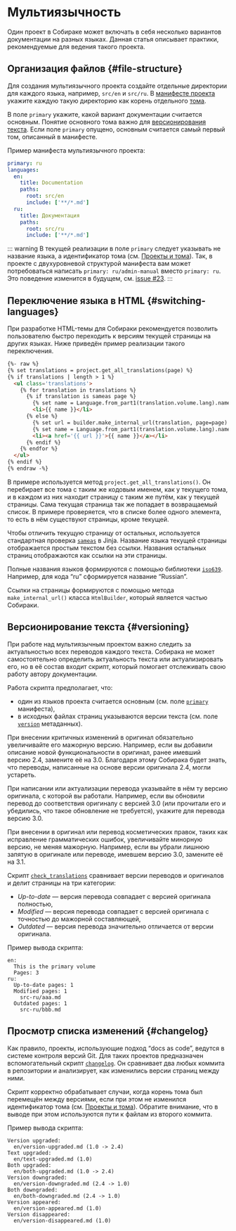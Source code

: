 # Мультиязычность

Один проект в Собираке может включать в себя несколько вариантов документации на разных языках. Данная статья описывает практики, рекомендуемые для ведения такого проекта.


## Организация файлов {#file-structure}

Для создания мультиязычного проекта создайте отдельные директории для каждого языка, например, `src/en` и `src/ru`. В [манифесте проекта](../5-data-types/1-manifest.md) укажите каждую такую директорию как корень отдельного [тома](1-volumes.md).

В поле `primary` укажите, какой вариант документации считается основным. Понятие основного тома важно для [версионирования текста](#versioning). Если поле `primary` опущено, основным считается самый первый том, описанный в манифесте.

Пример манифеста мультиязычного проекта:

```yaml
primary: ru
languages:
  en:
    title: Documentation
    paths:
      root: src/en
      include: ['**/*.md']
  ru:
    title: Документация
    paths:
      root: src/ru
      include: ['**/*.md']
```

::: warning
В текущей реализации в поле `primary` следует указывать не название языка, а идентификатор тома (см. [Проекты и тома](1-volumes.md)). Так, в проекте с двухуровневой структурой манифеста вам может потребоваться написать `primary: ru/admin-manual` вместо `primary: ru`. Это поведение изменится в будущем, см. [issue #23](https://gitlab.com/documentat-alibaev-2/sobiraka/-/issues/69).
:::


## Переключение языка в HTML {#switching-languages}

При разработке HTML-темы для Собираки рекомендуется позволить пользователю быстро переходить к версиям текущей страницы на других языках. Ниже приведён пример реализации такого переключения.

```html
{%- raw %}
{% set translations = project.get_all_translations(page) %}
{% if translations | length > 1 %}
  <ul class='translations'>
    {% for translation in translations %}
      {% if translation is sameas page %}
        {% set name = Language.from_part1(translation.volume.lang).name %}
        <li>{{ name }}</li>
      {% else %}
        {% set url = builder.make_internal_url(translation, page=page) %}
        {% set name = Language.from_part1(translation.volume.lang).name %}
        <li><a href='{{ url }}'>{{ name }}</a></li>
      {% endif %}
    {% endfor %}
  </ul>
{% endif %}
{% endraw -%}
```

В примере используется метод `project.get_all_translations()`. Он перебирает все тома с таким же кодовым именем, как у текущего тома, и в каждом из них находит страницу с таким же путём, как у текущей страницы. Сама текущая страница так же попадает в возвращаемый список. В примере проверяется, что в списке более одного элемента, то есть в нём существуют страницы, кроме текущей.

Чтобы отличить текущую страницу от остальных, используется стандартная проверка [`sameas`](https://jinja.palletsprojects.com/en/3.1.x/templates/#jinja-tests.sameas) в Jinja. Название языка текущей страницы отображается простым текстом без ссылки. Названия остальных страниц отображаются как ссылки на эти страницы.

Полные названия языков формируются с помощью библиотеки [`iso639`](https://github.com/jacksonllee/iso639). Например, для кода “ru” сформируется название “Russian”.

Ссылки на страницы формируются с помощью метода `make_internal_url()` класса `HtmlBuilder`, который является частью Собираки.


## Версионирование текста {#versioning}

При работе над мультиязычным проектом важно следить за актуальностью всех переводов каждого текста. Собирака не может самостоятельно определить актуальность текста или актуализировать его, но в её состав входит скрипт, который помогает отслеживать свою работу автору документации.

Работа скрипта предполагает, что:

- один из языков проекта считается основным (см. поле [`primary`](../5-data-types/1-manifest.md#primary_language) манифеста),
- в исходных файлах страниц указываются версии текста (см. поле [`version`](../5-data-types/2-metadata.md#version) метаданных).

При внесении критичных изменений в оригинал обязательно увеличивайте его мажорную версию. Например, если вы добавили описание новой функциональности в оригинал, ранее имевший версию 2.4, замените её на 3.0. Благодаря этому Собирака будет знать, что переводы, написанные на основе версии оригинала 2.4, могли устареть.

При написании или актуализации перевода указывайте в нём ту версию оригинала, с которой вы работали. Например, если вы обновили перевод до соответствия оригиналу с версией 3.0 (или прочитали его и убедились, что такое обновление не требуется), укажите для перевода версию 3.0.

При внесении в оригинал или перевод косметических правок, таких как исправление грамматических ошибок, увеличивайте минорную версию, не меняя мажорную. Например, если вы убрали лишнюю запятую в оригинале или переводе, имевшем версию 3.0, замените её на 3.1.

Скрипт [`check_translations`](../4-cli/check_translations.md) сравнивает версии переводов и оригиналов и делит страницы на три категории:

- _Up-to-date_ — версия перевода совпадает с версией оригинала полностью,
- _Modified_ — версия перевода совпадает с версией оригинала с точностью до мажорной составляющей,
- _Outdated_ — версия перевода значительно отличается от версии оригинала.

Пример вывода скрипта:

```
en:
  This is the primary volume
  Pages: 3
ru:
  Up-to-date pages: 1
  Modified pages: 1
    src-ru/aaa.md
  Outdated pages: 1
    src-ru/bbb.md
```


## Просмотр списка изменений {#changelog}

Как правило, проекты, использующие подход “docs as code”, ведутся в системе контроля версий Git. Для таких проектов предназначен вспомогательный скрипт [`changelog`](../4-cli/changelog.md). Он сравнивает два любых коммита в репозитории и анализирует, как изменились версии страниц между ними.

Скрипт корректно обрабатывает случаи, когда корень тома был перемещён между версиями, если при этом не изменился идентификатор тома (см. [Проекты и тома](1-volumes.md)). Обратите внимание, что в выводе при этом используются пути к файлам из второго коммита.

Пример вывода скрипта:

```
Version upgraded:
  en/version-upgraded.md (1.0 -> 2.4)
Text upgraded:
  en/text-upgraded.md (1.0)
Both upgraded:
  en/both-upgraded.md (1.0 -> 2.4)
Version downgraded:
  en/version-downgraded.md (2.4 -> 1.0)
Both downgraded:
  en/both-downgraded.md (2.4 -> 1.0)
Version appeared:
  en/version-appeared.md (1.0)
Version disappeared:
  en/version-disappeared.md (1.0)
```

